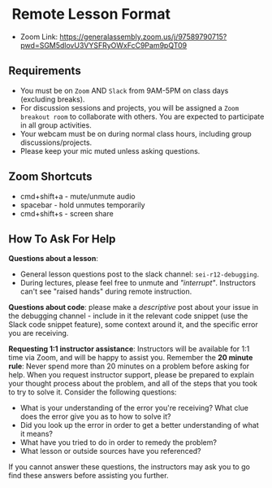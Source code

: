 <h1><img src="https://ga-dash.s3.amazonaws.com/production/assets/logo-9f88ae6c9c3871690e33280fcf557f33.png" alt="" style="max-width:100%;" /> Remote Lesson Format</h1>

* Zoom Link: https://generalassembly.zoom.us/j/97589790715?pwd=SGM5dlovU3VYSFRyOWxFcC9Pam9pQT09

## Requirements

* You must be on `Zoom` AND `Slack` from 9AM-5PM on class days (excluding breaks).
* For discussion sessions and projects, you will be assigned a `Zoom breakout room` to collaborate with others. You are expected to participate in all group activities.
* Your webcam must be on during normal class hours, including group discussions/projects.
* Please keep your mic muted unless asking questions.

## Zoom Shortcuts
* cmd+shift+a - mute/unmute audio
* spacebar - hold unmutes temporarily
* cmd+shift+s - screen share

## How To Ask For Help
<strong>Questions about a lesson</strong>:

- General lesson questions post to the slack channel: `sei-r12-debugging`.
- During lectures, please feel free to unmute and <em>"interrupt"</em>. Instructors can't see "raised hands" during remote instruction.

<strong>Questions about code</strong>: please make a <em>descriptive</em> post about your issue in the debugging channel - include in it the relevant code snippet (use the Slack code snippet feature), some context around it, and the specific error you are receiving.

<strong>Requesting 1:1 instructor assistance</strong>: Instructors will be available for 1:1 time via Zoom, and will be happy to assist you. Remember the <strong>20 minute rule</strong>: Never spend more than 20 minutes on a problem before asking for help. When you request instructor support, please be prepared to explain your thought process about the problem, and all of the steps that you took to try to solve it. Consider the following questions:

* What is your understanding of the error you're receiving? What clue does the error give you as to how to solve it?
* Did you look up the error in order to get a better understanding of what it means?
* What have you tried to do in order to remedy the problem?
* What lesson or outside sources have you referenced?

If you cannot answer these questions, the instructors may ask you to go find these answers before assisting you further.
